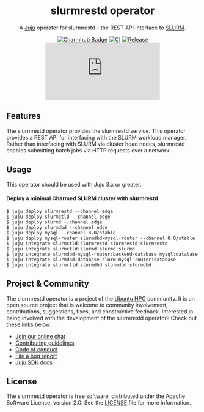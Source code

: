 <div align="center">

# slurmrestd operator

A [Juju](https://juju.is) operator for slurmrestd - the REST API interface to [SLURM](https://slurm.schedmd.com/overview.html).

[![Charmhub Badge](https://charmhub.io/slurmrestd/badge.svg)](https://charmhub.io/slurmrestd)
[![CI](https://github.com/omnivector-solutions/slurmrestd-operator/actions/workflows/ci.yaml/badge.svg)](https://github.com/omnivector-solutions/slurmrestd-operator/actions/workflows/ci.yaml/badge.svg)
[![Release](https://github.com/omnivector-solutions/slurmrestd-operator/actions/workflows/release.yaml/badge.svg)](https://github.com/omnivector-solutions/slurmrestd-operator/actions/workflows/release.yaml/badge.svg)
[![Matrix](https://img.shields.io/matrix/ubuntu-hpc%3Amatrix.org?logo=matrix&label=ubuntu-hpc)](https://matrix.to/#/#ubuntu-hpc:matrix.org)

</div>

## Features

The slurmrestd operator provides the slurmrestd service. This operator provides a REST API for interfacing with the SLURM
workload manager. Rather than interfacing with SLURM via cluster head nodes, slurmrestd enables submitting batch jobs
via HTTP requests over a network.

## Usage

This operator should be used with Juju 3.x or greater.

#### Deploy a minimal Charmed SLURM cluster with slurmrestd

```shell
$ juju deploy slurmrestd --channel edge
$ juju deploy slurmctld --channel edge
$ juju deploy slurmd --channel edge
$ juju deploy slurmdbd --channel edge
$ juju deploy mysql --channel 8.0/stable
$ juju deploy mysql-router slurmdbd-mysql-router --channel 8.0/stable
$ juju integrate slurmctld:slurmrestd slurmrestd:slurmrestd
$ juju integrate slurmctld:slurmd slurmd:slurmd
$ juju integrate slurmdbd-mysql-router:backend-database mysql:database
$ juju integrate slurmdbd:database slurm-mysql-router:database
$ juju integrate slurmctld:slurmdbd slurmdbd:slurmdbd
```

## Project & Community

The slurmrestd operator is a project of the [Ubuntu HPC](https://discourse.ubuntu.com/t/high-performance-computing-team/35988) 
community. It is an open source project that is welcome to community involvement, contributions, suggestions, fixes, and 
constructive feedback. Interested in being involved with the development of the slurmrestd operator? Check out these links below:

* [Join our online chat](https://matrix.to/#/#ubuntu-hpc:matrix.org)
* [Contributing guidelines](./CONTRIBUTING.md)
* [Code of conduct](https://ubuntu.com/community/ethos/code-of-conduct)
* [File a bug report](https://github.com/omnivector-solutions/slurmrestd-operator/issues)
* [Juju SDK docs](https://juju.is/docs/sdk)

## License

The slurmrestd operator is free software, distributed under the Apache Software License, version 2.0. See the [LICENSE](./LICENSE) file for more information.

